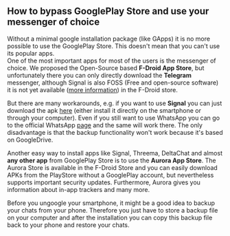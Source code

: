 ## How to bypass GooglePlay Store and use your messenger of choice

Without a minimal google installation package (like GApps) it is no more possible to use the GooglePlay Store. This doesn't mean that you can't use its popular apps.\
One of the most important apps for most of the users is the messenger of choice. We proposed the Open-Source based **F-Droid App Store**, but unfortunately there you can only directly download the **Telegram** messenger, although Signal is also FOSS (Free and open-source software) it is not yet available ([more information][signal]) in the F-Droid store. 

But there are many workarounds, e.g. if you want to use **Signal** you can just download the apk [here][signalapk] (either install it directly on the smartphone or through your computer). Even if you still want to use WhatsApp you can go to the official WhatsApp [page][whatsapp] and the same will work there. The only disadvantage is that the backup functionality won't work because it's based on GoogleDrive.

Another easy way to install apps like Signal, Threema, DeltaChat and almost **any other app** from GooglePlay Store is to use the **Aurora App Store**. The Aurora Store is available in the F-Droid Store and you can easily download APKs from the PlayStore without a GooglePlay account, but nevertheless supports important security updates. Furthermore, Aurora gives you information about in-app trackers and many more.

Before you ungoogle your smartphone, it might be a good idea to backup your chats from your phone. Therefore you just have to store a backup file on your computer and after the installation you can copy this backup file back to your phone and restore your chats.




[signalapk]: https://signal.org/android/apk/
[whatsapp]: https://www.whatsapp.com/download/
[signal]: https://github.com/signalapp/Signal-Android/issues/281#issuecomment-21762482
